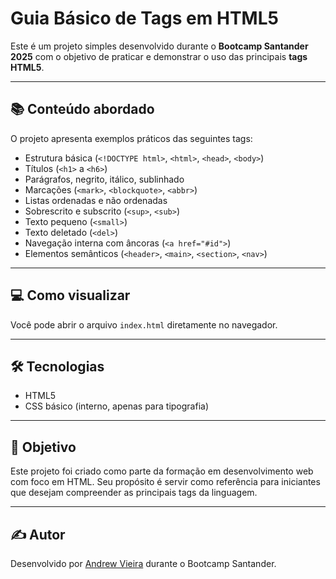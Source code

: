 # Guia Básico de Tags em HTML5

Este é um projeto simples desenvolvido durante o **Bootcamp Santander 2025** com o objetivo de praticar e demonstrar o uso das principais **tags HTML5**.

---

## 📚 Conteúdo abordado

O projeto apresenta exemplos práticos das seguintes tags:

- Estrutura básica (`<!DOCTYPE html>`, `<html>`, `<head>`, `<body>`)
- Títulos (`<h1>` a `<h6>`)
- Parágrafos, negrito, itálico, sublinhado
- Marcações (`<mark>`, `<blockquote>`, `<abbr>`)
- Listas ordenadas e não ordenadas
- Sobrescrito e subscrito (`<sup>`, `<sub>`)
- Texto pequeno (`<small>`)
- Texto deletado (`<del>`)
- Navegação interna com âncoras (`<a href="#id">`)
- Elementos semânticos (`<header>`, `<main>`, `<section>`, `<nav>`)

---

## 💻 Como visualizar

Você pode abrir o arquivo `index.html` diretamente no navegador.


---

## 🛠 Tecnologias

- HTML5
- CSS básico (interno, apenas para tipografia)

---

## 📌 Objetivo

Este projeto foi criado como parte da formação em desenvolvimento web com foco em HTML. Seu propósito é servir como referência para iniciantes que desejam compreender as principais tags da linguagem.

---

## ✍️ Autor

Desenvolvido por [Andrew Vieira](https://github.com/Andrew-Vieira) durante o Bootcamp Santander.
